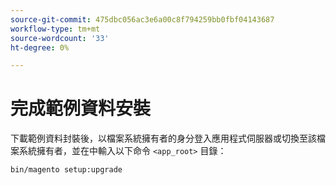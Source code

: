 ```yaml
---
source-git-commit: 475dbc056ac3e6a00c8f794259bb0fbf04143687
workflow-type: tm+mt
source-wordcount: '33'
ht-degree: 0%

---
```

# 完成範例資料安裝

下載範例資料封裝後，以檔案系統擁有者的身分登入應用程式伺服器或切換至該檔案系統擁有者，並在中輸入以下命令 `<app_root>` 目錄：

```bash
bin/magento setup:upgrade
```
